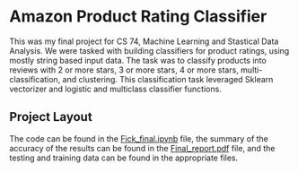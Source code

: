 # Amazon Product Rating Classifier

This was my final project for CS 74, Machine Learning and Stastical Data Analysis. We were tasked with building classifiers for product ratings, using mostly string based input data. The task was to classify products into reviews with 2 or more stars, 3 or more stars, 4 or more stars, multi-classification, and clustering. This classification task leveraged Sklearn vectorizer and logistic and multiclass classifier functions.

## Project Layout

The code can be found in the [Fick_final.ipynb](Fick_final.ipynb) file, the summary of the accuracy of the results can be found in the [Final_report.pdf](Final_report.pdf) file, and the testing and training data can be found in the appropriate files.
